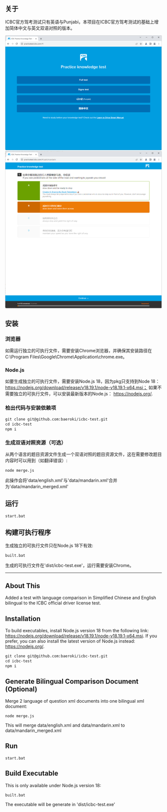 ## 关于
ICBC官方驾考测试只有英语与Punjabi，本项目在ICBC官方驾考测试的基础上增加简体中文与英文双语对照的版本。

<img src="https://github.com/baeroki/icbc-test/blob/master/screenshots/launch.png?raw=true" alt="Launch" title="Launch" width="800" />

<img src="https://github.com/baeroki/icbc-test/blob/master/screenshots/test.png?raw=true" alt="Test" title="Test" width="800" />

## 安装

### 浏览器
如需运行独立的可执行文件，需要安装Chrome浏览器，并确保其安装路径在C:\Program Files\Google\Chrome\Application\chrome.exe。

### Node.js
如要生成独立的可执行文件，需要安装Node.js 18，因为pkg只支持到Node 18： https://nodejs.org/download/release/v18.19.1/node-v18.19.1-x64.msi； 如果不需要独立的可执行文件，可以安装最新版本的Node.js： https://nodejs.org/.

### 检出代码与安装依赖项
```
git clone git@github.com:baeroki/icbc-test.git
cd icbc-test
npm i
```

### 生成双语对照资源（可选）
从两个语言的题目资源文件生成一个双语对照的题目资源文件，这在需要修改题目内容时可以用到（如翻译错误）:
```
node merge.js
```
此操作会将'data/english.xml'与'data/mandarin.xml'合并为'data/mandarin_merged.xml'

## 运行
```
start.bat
```

## 构建可执行程序
生成独立的可执行文件只在Node.js 18下有效:
```
built.bat
```
生成的可执行文件在'dist/icbc-test.exe'，运行需要安装Chrome。

---

## About This
Added a test with language comparison in Simplified Chinese and English bilingual to the ICBC official driver license test.

## Installation
To build executables, install Node.js version 18 from the following link: https://nodejs.org/download/release/v18.19.1/node-v18.19.1-x64.msi. If you prefer, you can also install the latest version of Node.js instead: https://nodejs.org/.
```
git clone git@github.com:baeroki/icbc-test.git
cd icbc-test
npm i
```

## Generate Bilingual Comparison Document (Optional)
Merge 2 language of question xml documents into one bilingual xml document:
```
node merge.js
```
This will merge data/english.xml and data/mandarin.xml to data/mandarin_merged.xml

## Run
```
start.bat
```

## Build Executable
This is only available under Node.js version 18:
```
built.bat
```
The executable will be generate in 'dist/icbc-test.exe'
